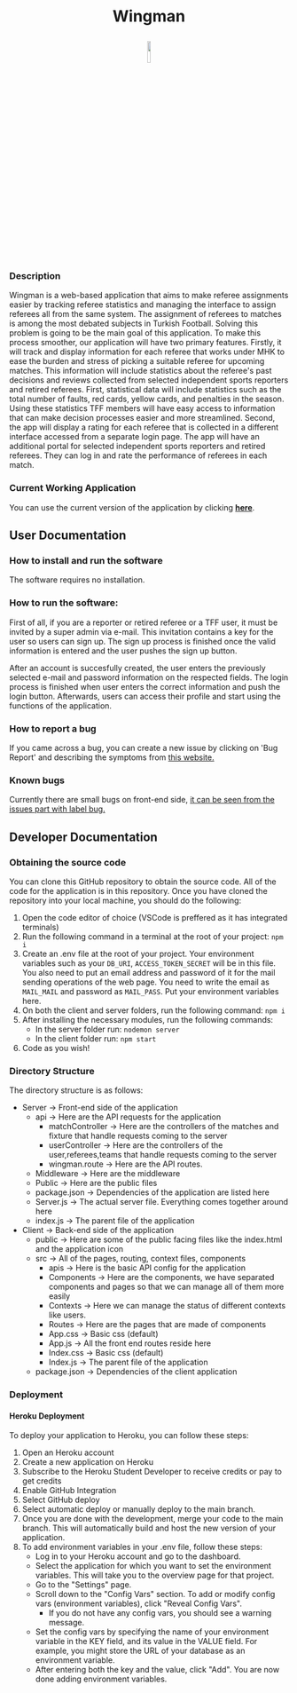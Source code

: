 # <p align="center">Wingman</p>

<p align="center"><img width="10%" src="https://user-images.githubusercontent.com/52569205/207432376-8c2b3151-9cff-46eb-a5cf-3e388f8dc65b.png" /></p>

### Description

Wingman is a web-based application that aims to make referee assignments easier by tracking referee statistics and managing the interface to assign referees all from the same system. The assignment of referees to matches is among the most debated subjects in Turkish Football. Solving this problem is going to be the main goal of this application. To make this process smoother, our application will have two primary features. Firstly, it will track and display information for each referee that works under MHK to ease the burden and stress of picking a suitable referee for upcoming matches. This information will include statistics about the referee's past decisions and reviews collected from selected independent sports reporters and retired referees. First, statistical data will include statistics such as the total number of faults, red cards, yellow cards, and penalties in the season. Using these statistics TFF members will have easy access to information that can make decision processes easier and more streamlined. Second, the app will display a rating for each referee that is collected in a different interface accessed from a separate login page. The app will have an additional portal for selected independent sports reporters and retired referees. They can log in and rate the performance of referees in each match. 

### Current Working Application

You can use the current version of the application by clicking **[here](https://wingman-team29.herokuapp.com/)**.

## User Documentation

### How to install and run the software

The software requires no installation.

### How to run the software: 

First of all, if you are a reporter or retired referee or a TFF user, it must be invited by a super admin via e-mail. This invitation contains a key for the user so users can sign up. The sign up process is finished once the valid information is entered and the user pushes the sign up button.

After an account is succesfully created, the user enters the previously selected e-mail and password information on the respected fields. The login process is finished when user enters the correct information and push the login button. Afterwards, users can access their profile and start using the functions of the application.

### How to report a bug

If you came across a bug, you can create a new issue by clicking on 'Bug Report' and describing the symptoms from [this website.](https://github.com/SU-CS308-22FA/Wingman/issues/new/choose)

### Known bugs

Currently there are small bugs on front-end side, [it can be seen from the issues part with label bug.](https://github.com/SU-CS308-22FA/Wingman/issues)


## Developer Documentation

### Obtaining the source code

You can clone this GitHub repository to obtain the source code. All of the code for the application is in this repository. Once you have cloned the repository into your local machine, you should do the following:

1. Open the code editor of choice (VSCode is preffered as it has integrated terminals)
2. Run the following command in a terminal at the root of your project: `npm i`
3. Create an .env file at the root of your project. Your environment variables such as your `DB_URI`, `ACCESS_TOKEN_SECRET` will be in this file. You also need to put an email address and password of it for the mail sending operations of the web page. You need to write the email as `MAIL_MAIL` and password as `MAIL_PASS`. Put your environment variables here.
4. On both the client and server folders, run the following command: `npm i`
5. After installing the necessary modules, run the following commands:
    - In the server folder run: `nodemon server`
    - In the client folder run: `npm start`
6. Code as you wish!

### Directory Structure

The directory structure is as follows:
* Server → Front-end side of the application
  * api → Here are the API requests for the application
      * matchController → Here are the controllers of the matches and fixture that handle requests coming to the server
      * userController → Here are the controllers of the user,referees,teams that handle requests coming to the server  
      * wingman.route → Here are the API routes.
  * Middleware → Here are the middleware
  * Public → Here are the public files
  * package.json → Dependencies of the application are listed here
  * Server.js → The actual server file. Everything comes together around here
  * index.js → The parent file of the application
* Client → Back-end side of the application
  * public → Here are some of the public facing files like the index.html and the application icon
  * src → All of the pages, routing, context files, components
    * apis -> Here is the basic API config for the application
    * Components → Here are the components, we have separated components and pages so that we can manage all of them more easily
    * Contexts → Here we can manage the status of different contexts like users.
    * Routes → Here are the pages that are made of components
    * App.css → Basic css (default)
    * App.js → All the front end routes reside here
    * Index.css → Basic css (default)
    * Index.js → The parent file of the application
  * package.json → Dependencies of the client application


### Deployment

#### Heroku Deployment

To deploy your application to Heroku, you can follow these steps:
1. Open an Heroku account
2. Create a new application on Heroku
3. Subscribe to the Heroku Student Developer to receive credits or pay to get credits
4. Enable GitHub Integration
5. Select GitHub deploy
6. Select automatic deploy or manually deploy to the main branch.
7. Once you are done with the development, merge your code to the main branch. This will automatically build and host the new version of your application.
8. To add environment variables in your .env file, follow these steps:
    * Log in to your Heroku account and go to the dashboard.
    * Select the application for which you want to set the environment variables. This will take you to the overview page for that project.
    * Go to the "Settings" page.
    * Scroll down to the "Config Vars" section. To add or modify config vars (environment variables), click "Reveal Config Vars".
      * If you do not have any config vars, you should see a warning message.
    * Set the config vars by specifying the name of your environment variable in the KEY field, and its value in the VALUE field. For example, you might store the URL of your database as an environment variable.
    * After entering both the key and the value, click "Add". You are now done adding environment variables.
